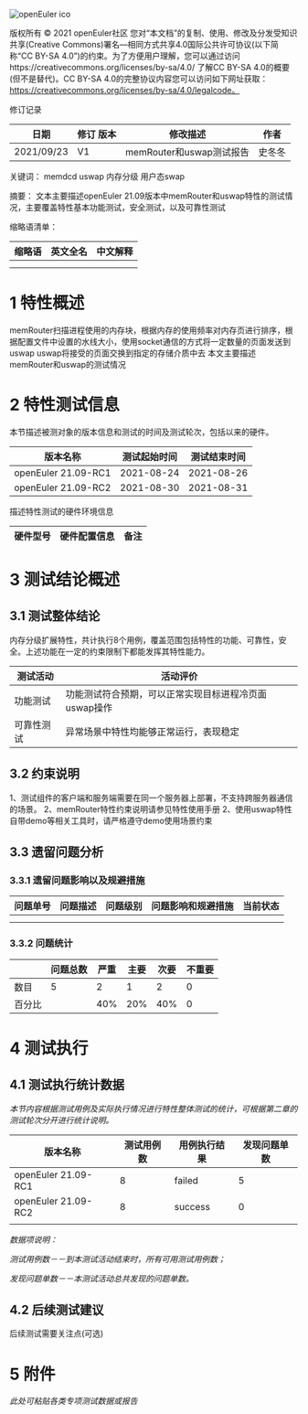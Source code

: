 ![openEuler ico](../../images/openEuler.png)

版权所有 © 2021  openEuler社区
 您对“本文档”的复制、使用、修改及分发受知识共享(Creative Commons)署名—相同方式共享4.0国际公共许可协议(以下简称“CC BY-SA 4.0”)的约束。为了方便用户理解，您可以通过访问https://creativecommons.org/licenses/by-sa/4.0/ 了解CC BY-SA 4.0的概要 (但不是替代)。CC BY-SA 4.0的完整协议内容您可以访问如下网址获取：https://creativecommons.org/licenses/by-sa/4.0/legalcode。

修订记录

| 日期 | 修订   版本 | 修改描述 | 作者 |
| ---- | ----------- | -------- | ---- |
| 2021/09/23|  V1           | memRouter和uswap测试报告|  史冬冬    |

 关键词： 
 memdcd  uswap 内存分级 用户态swap
 

摘要：
 文本主要描述openEuler 21.09版本中memRouter和uswap特性的测试情况，主要覆盖特性基本功能测试，安全测试，以及可靠性测试
 

缩略语清单：

| 缩略语 | 英文全名 | 中文解释 |
| ------ | -------- | -------- |
|        |          |          |
|        |          |          |

# 1     特性概述

memRouter扫描进程使用的内存块，根据内存的使用频率对内存页进行排序，根据配置文件中设置的水线大小，使用socket通信的方式将一定数量的页面发送到uswap
uswap将接受的页面交换到指定的存储介质中去
本文主要描述memRouter和uswap的测试情况


# 2     特性测试信息

本节描述被测对象的版本信息和测试的时间及测试轮次，包括以来的硬件。

| 版本名称 | 测试起始时间 | 测试结束时间 |
| -------- | ------------ | ------------ |
| openEuler 21.09-RC1 | 2021-08-24  | 2021-08-26   |
| openEuler 21.09-RC2 | 2021-08-30  | 2021-08-31   |

描述特性测试的硬件环境信息

| 硬件型号 | 硬件配置信息 | 备注 |
| -------- | ------------ | ---- |


# 3     测试结论概述

## 3.1   测试整体结论

内存分级扩展特性，共计执行8个用例，覆盖范围包括特性的功能、可靠性，安全。上述功能在一定的约束限制下都能发挥其特性能力。

| 测试活动 | 活动评价 |
| -------- | -------- |
| 功能测试 |   功能测试符合预期，可以正常实现目标进程冷页面uswap操作       |
| 可靠性测试 | 异常场景中特性均能够正常运行，表现稳定         |


## 3.2   约束说明
1、测试组件的客户端和服务端需要在同一个服务器上部署，不支持跨服务器通信的场景。
2、memRouter特性约束说明请参见特性使用手册 
2、使用uswap特性自带demo等相关工具时，请严格遵守demo使用场景约束


## 3.3   遗留问题分析

### 3.3.1 遗留问题影响以及规避措施

| 问题单号 | 问题描述 | 问题级别 | 问题影响和规避措施 | 当前状态 |
| -------- | -------- | -------- | ------------------ | -------- |
|          |          |          |                    |          |
|          |          |          |                    |          |

### 3.3.2 问题统计

|        | 问题总数 | 严重 | 主要 | 次要 | 不重要 |
| ------ | -------- | ---- | ---- | ---- | ------ |
| 数目   |   5      |  2   |   1   |  2    |   0     |
| 百分比 |          |  40%   |   20%   |  40%    |      0  |

# 4     测试执行

## 4.1   测试执行统计数据

*本节内容根据测试用例及实际执行情况进行特性整体测试的统计，可根据第二章的测试轮次分开进行统计说明。*

| 版本名称 | 测试用例数 | 用例执行结果 | 发现问题单数 |
| -------- | ---------- | ------------ | ------------ |
|  openEuler 21.09-RC1  |      8      |     failed         |      5       |
|  openEuler 21.09-RC2  |      8      |     success        |      0       |
|          |            |              |              |

*数据项说明：*

*测试用例数－－到本测试活动结束时，所有可用测试用例数；*

*发现问题单数－－本测试活动总共发现的问题单数。*

## 4.2   后续测试建议

后续测试需要关注点(可选)

# 5     附件

*此处可粘贴各类专项测试数据或报告*